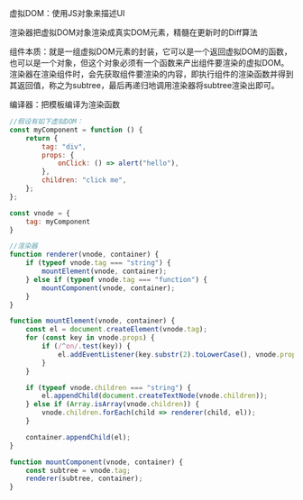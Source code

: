 虚拟DOM：使用JS对象来描述UI

渲染器把虚拟DOM对象渲染成真实DOM元素，精髓在更新时的Diff算法

组件本质：就是一组虚拟DOM元素的封装，它可以是一个返回虚拟DOM的函数，也可以是一个对象，但这个对象必须有一个函数来产出组件要渲染的虚拟DOM。渲染器在渲染组件时，会先获取组件要渲染的内容，即执行组件的渲染函数并得到其返回值，称之为subtree，最后再递归地调用渲染器将subtree渲染出即可。

编译器：把模板编译为渲染函数

```javascript
//假设有如下虚拟DOM：
const myComponent = function () {
    return {
        tag: "div",
        props: {
            onClick: () => alert("hello"),
        },
        children: "click me",
    };
};

const vnode = {
    tag: myComponent
}

//渲染器
function renderer(vnode, container) {
    if (typeof vnode.tag === "string") {
        mountElement(vnode, container);
    } else if (typeof vnode.tag === "function") {
        mountComponent(vnode, container);
    }
}

function mountElement(vnode, container) {
    const el = document.createElement(vnode.tag);
    for (const key in vnode.props) {
        if (/^on/.test(key)) {
            el.addEventListener(key.substr(2).toLowerCase(), vnode.props[key]);
        }
    }

    if (typeof vnode.children === "string") {
        el.appendChild(document.createTextNode(vnode.children));
    } else if (Array.isArray(vnode.children)) {
        vnode.children.forEach(child => renderer(child, el));
    }

    container.appendChild(el);
}

function mountComponent(vnode, container) {
    const subtree = vnode.tag;
    renderer(subtree, container);
}

```

